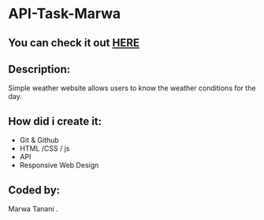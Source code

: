 # API-Task-Marwa
## You can check it out [HERE](https://gsg-cf05.github.io/API-Task-Marwa/)
## Description:
Simple weather website allows users to know the weather conditions for the day.

## How did i create it:
- Git & Github
- HTML /CSS / js
- API
- Responsive Web Design

## Coded by:
Marwa Tanani .
